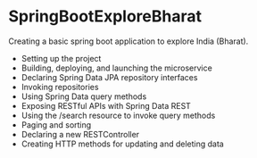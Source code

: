 # SpringBootExploreBharat
Creating a basic spring boot application to explore India (Bharat).

* Setting up the project
* Building, deploying, and launching the microservice
* Declaring Spring Data JPA repository interfaces
* Invoking repositories
* Using Spring Data query methods
* Exposing RESTful APIs with Spring Data REST
* Using the /search resource to invoke query methods
* Paging and sorting
* Declaring a new RESTController
* Creating HTTP methods for updating and deleting data